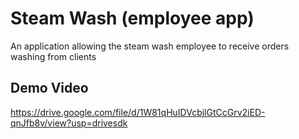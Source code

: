# Steam Wash (employee app)

An application allowing the steam wash employee to receive orders washing from clients


## Demo Video

https://drive.google.com/file/d/1W81qHuIDVcbjlGtCcGrv2iED-qnJfb8v/view?usp=drivesdk
